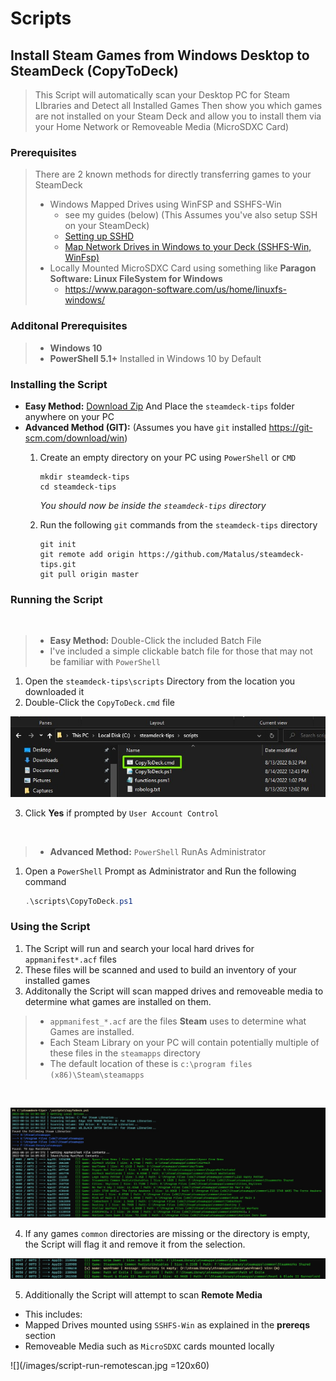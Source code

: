 # Scripts

## Install Steam Games from Windows Desktop to SteamDeck (CopyToDeck)

> This Script will automatically scan your Desktop PC for Steam LIbraries and Detect all Installed Games
> Then show you which games are not installed on your Steam Deck and allow you to install them via your Home Network or Removeable Media (MicroSDXC Card)

### Prerequisites
> There are 2 known methods for directly transferring games to your SteamDeck
> - Windows Mapped Drives using WinFSP and SSHFS-Win 
>   - see my guides (below) (This Assumes you've also setup SSH on your SteamDeck)
>   - [Setting up SSHD](https://github.com/Matalus/steamdeck-tips/blob/main/ssh.md#setting-up-sshd)
>   - [Map Network Drives in Windows to your Deck (SSHFS-Win, WinFsp)](https://github.com/Matalus/steamdeck-tips/blob/main/ssh.md#user-content-map-network-drives-in-windows-to-your-deck-sshfs-win-winfsp)
> - Locally Mounted MicroSDXC Card using something like **Paragon Software: Linux FileSystem for Windows**
>   - https://www.paragon-software.com/us/home/linuxfs-windows/

### Additonal Prerequisites
> - **Windows 10**
> -  **PowerShell 5.1+** Installed in Windows 10 by Default

### Installing the Script
- **Easy Method:** [Download Zip](https://github.com/Matalus/steamdeck-tips/archive/refs/heads/main.zip) And Place the `steamdeck-tips` folder anywhere on your PC
- **Advanced Method (GIT):** (Assumes you have `git` installed https://git-scm.com/download/win)
    1. Create an empty directory on your PC using `PowerShell` or `CMD`  

        ```
        mkdir steamdeck-tips
        cd steamdeck-tips
        ```
        *You should now be inside the `steamdeck-tips` directory*

    2. Run the following `git` commands from the `steamdeck-tips` directory

       ```
       git init
       git remote add origin https://github.com/Matalus/steamdeck-tips.git
       git pull origin master
       ```
### Running the Script

<BR>

> - **Easy Method:** Double-Click the included Batch File
> - I've included a simple clickable batch file for those that may not be familiar with `PowerShell`

1. Open the `steamdeck-tips\scripts` Directory from the location you downloaded it
2. Double-Click the `CopyToDeck.cmd` file

![/images/dbl-click-coptodeckcmd.jpg](/images/dbl-click-copytodeckcmd.jpg)

3. Click **Yes** if prompted by `User Account Control`

<BR>

> - **Advanced Method:** `PowerShell` RunAs Administrator

1. Open a `PowerShell` Prompt as Administrator and Run the following command

    ```PowerShell
    .\scripts\CopyToDeck.ps1
    ```
### Using the Script

1. The Script will run and search your local hard drives for `appmanifest*.acf` files
2. These files will be scanned and used to build an inventory of your installed games
3. Additonally the Script will scan mapped drives and removeable media to determine what games are installed on them.
> - `appmanifest_*.acf` are the files **Steam** uses to determine what Games are installed.
> - Each Steam Library on your PC will contain potentially multiple of these files in the `steamapps` directory
> - The default location of these is `c:\program files (x86)\Steam\steamapps`

<BR>

![/images/script-run-inventory.jpg](/images/script-run-inventory.jpg)

4. If any games `common` directories are missing or the directory is empty, the Script will flag it and remove it from the selection.

![/images/script-run-inventory.jpg](/images/script-run-filesmissing.jpg)

5. Additionally the Script will attempt to scan **Remote Media**
 - This includes:
 - Mapped Drives mounted using `SSHFS-Win` as explained in the **prereqs** section
 - Removeable Media such as `MicroSDXC` cards mounted locally

![](/images/script-run-remotescan.jpg =120x60)





